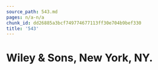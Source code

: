 ```yaml
---
source_path: 543.md
pages: n/a-n/a
chunk_id: dd26885a3bcf749774677113ff30e704b9bef330
title: '543'
---
```

# Wiley & Sons, New York, NY.

